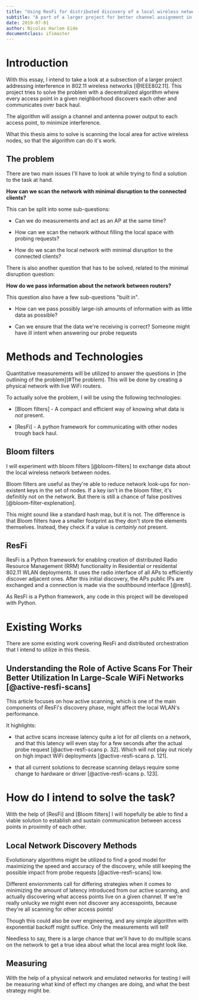 ```yaml
---
title: "Using ResFi for distributed discovery of a local wireless network"
subtitle: "A part of a larger project for better channel assignment in WiFi"
date: 2019-07-01
author: Nicolas Harlem Eide
documentclass: ifimaster 
---
```



Introduction
============

With this essay, I intend to take a look at a subsection of a larger project
addressing interference in 802.11 wireless networks [@IEEE802.11]. This project 
tries to solve the problem with a decentralized algorithm where every 
access point in a given neighborhood discovers each other and communicates 
over back haul.

The algorithm will assign a channel and antenna power output to each access 
point, to minimize interference.

What this thesis aims to solve is scanning the local area for active
wireless nodes, so that the algorithm can do it's work.

The problem
-----------

There are two main issues I'll have to look at while trying to find a 
solution to the task at hand.

**How can we scan the network with minimal disruption to the connected 
  clients?**

This can be split into some sub-questions:

*   Can we do measurements and act as an AP at the same time?

*   How can we scan the network without filling the local space with probing 
    requests?

*   How do we scan the local network with minimal disruption to the connected
    clients?

There is also another question that has to be solved, related to the minimal 
disruption question:

**How do we pass information about the network between routers?**

This question also have a few sub-questions "built in".

*   How can we pass possibly large-ish amounts of information with as little 
    data as possible?

*   Can we ensure that the data we're receiving is correct?
    Someone might have ill intent when answering our probe requests


Methods and Technologies
========================

Quantitative measurements will be utilized to answer the questions in 
[the outlining of the problem](#The problem). This will be done by creating a
physical network with live WiFi routers.

To actually solve the problem, I will be using the following technologies:

*   [Bloom filters] - A compact and efficient way of knowing what data is *not* 
                      present.
                  
*   [ResFi] - A python framework for communicating with other nodes trough
              back haul.

Bloom filters
-------------

I will experiment with bloom filters [@bloom-filters] to exchange data about 
the local wireless network between nodes.

Bloom filters are useful as they're able to reduce network look-ups for 
non-existent keys in the set of nodes. If a key isn't in the bloom filter, 
it's definitily not on the network. But there is still a chance of false 
positives [@bloom-filter-explenation].

This might sound like a standard hash map, but it is not. The difference is that 
Bloom filters have a smaller footprint as they don't store the elements 
themselves. Instead, they check if a value is *certainly not* present.

ResFi
-----

ResFi is a Python framework for enabling creation of distributed Radio 
Resource Management (RRM) functionality in Residential or residental 802.11 
WLAN deployments. It uses the radio interface of all APs to efficiently 
discover adjacent ones. After this initial discovery, the APs public IPs are 
exchanged and a connection is made via the southbound interface [@resfi].

As ResFi is a Python framework, any code in this project will be 
developed with Python. 


Existing Works
==============

There are some existing work covering ResFi and distributed orchestration 
that I intend to utilize in this thesis.

Understanding the Role of Active Scans For Their Better Utilization In Large-Scale WiFi Networks [@active-resfi-scans]
----------------------------------------------------------------------------------------------------------------------

This article focuses on how active scanning, which is one of the main 
components of ResFi's discovery phase, might affect the local WLAN's 
performance.

It highlights:

*   that  active scans increase latency quite a lot for _all_ clients on a 
    network, and that this latency will even stay for a few seconds after the
    actual probe request [@active-resfi-scans p. 32]. Which will not play out
    nicely on high impact WiFi deployments [@active-resfi-scans p. 121].
    
*   that all current solutions to decrease scanning delays require some 
    change to hardware or driver [@active-resfi-scans p. 123].
  


How do I intend to solve the task?
===================================

With the help of [ResFi] and [Bloom filters] I will hopefully be able to find
a viable solution to establish and sustain communication between access points 
in proximity of each other.

Local Network Discovery Methods
-------------------------------

Evolutionary algorithms might be utilized to find a good model for maximizing
the speed and accuracy of the discovery, while still keeping the possible 
impact from probe requests [@active-resfi-scans] low.

Different enviornments call for differing strategies when it comes to minimizing
the amount of latency introduced from our active scanning, and actually 
discovering what access points live on a given channel. If we're really 
unlucky we might even not discover any accesspoints, because they're all 
scanning for other access points!

Though this could also be over engineering, and any simple algorithm with 
exponential backoff might suffice. Only the measurements will tell!

Needless to say, there is a large chance that we'll have to do multiple scans
on the network to get a true idea about what the local area might look like.

Measuring
---------

With the help of a physical network and emulated networks for testing I will
be measuring what kind of effect my changes are doing, and what the best 
strategy might be.

